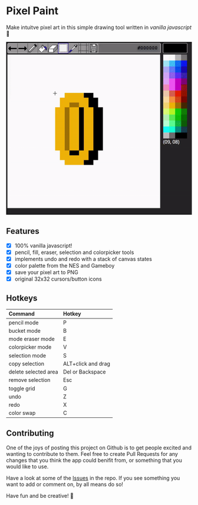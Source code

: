 # Pixel Paint

Make intuitve pixel art in this simple drawing tool written in _vanilla javascript_ :cake:

![Image](gif/selectionCopy.gif)

## Features
- [x] 100% vanilla javascript!
- [x] pencil, fill, eraser, selection and colorpicker tools
- [x] implements undo and redo with a stack of canvas states
- [x] color palette from the NES and Gameboy
- [x] save your pixel art to PNG
- [x] original 32x32 cursors/button icons

## Hotkeys

| Command          | Hotkey              |
| :--------------- | :------------------ |
| pencil mode      | P                   |
| bucket mode      | B                   |
| mode eraser mode | E                   |
| colorpicker mode | V                   |
| selection mode   | S                   |
| copy selection   | ALT+click and drag  |
| delete selected area | Del or Backspace| 
| remove selection | Esc                 |
| toggle grid      | G                   |
| undo             | Z                   |
| redo             | X                   |
| color swap       | C                   |


## Contributing

One of the joys of posting this project on Github is to get people excited and wanting to contribute to them. Feel free to create Pull Requests for any changes that you think the app could benifit from, or something that you would like to use.

Have a look at some of the [Issues](https://github.com/Kully/pixel-paint/issues) in the repo. If you see something you want to add or comment on, by all means do so!

Have fun and be creative! :art:

